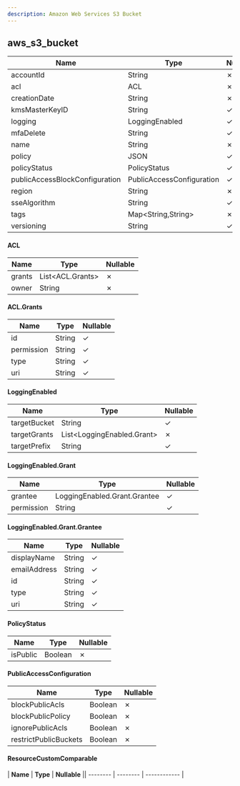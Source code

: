 ```yaml
---
description: Amazon Web Services S3 Bucket
---
```

aws_s3_bucket
-------------

| **Name**                       | **Type**                  | **Nullable** |
| ------------------------------ | ------------------------- | ------------ |
| accountId                      | String                    | &cross;      |
| acl                            | ACL                       | &cross;      |
| creationDate                   | String                    | &cross;      |
| kmsMasterKeyID                 | String                    | &check;      |
| logging                        | LoggingEnabled            | &check;      |
| mfaDelete                      | String                    | &check;      |
| name                           | String                    | &cross;      |
| policy                         | JSON                      | &check;      |
| policyStatus                   | PolicyStatus              | &check;      |
| publicAccessBlockConfiguration | PublicAccessConfiguration | &check;      |
| region                         | String                    | &cross;      |
| sseAlgorithm                   | String                    | &check;      |
| tags                           | Map<String,String>        | &cross;      |
| versioning                     | String                    | &check;      |

#### ACL
| **Name** | **Type**         | **Nullable** |
| -------- | ---------------- | ------------ |
| grants   | List<ACL.Grants> | &cross;      |
| owner    | String           | &cross;      |

#### ACL.Grants
| **Name**   | **Type** | **Nullable** |
| ---------- | -------- | ------------ |
| id         | String   | &check;      |
| permission | String   | &check;      |
| type       | String   | &check;      |
| uri        | String   | &check;      |

#### LoggingEnabled
| **Name**     | **Type**                   | **Nullable** |
| ------------ | -------------------------- | ------------ |
| targetBucket | String                     | &check;      |
| targetGrants | List<LoggingEnabled.Grant> | &cross;      |
| targetPrefix | String                     | &check;      |

#### LoggingEnabled.Grant
| **Name**   | **Type**                     | **Nullable** |
| ---------- | ---------------------------- | ------------ |
| grantee    | LoggingEnabled.Grant.Grantee | &check;      |
| permission | String                       | &check;      |

#### LoggingEnabled.Grant.Grantee
| **Name**     | **Type** | **Nullable** |
| ------------ | -------- | ------------ |
| displayName  | String   | &check;      |
| emailAddress | String   | &check;      |
| id           | String   | &check;      |
| type         | String   | &check;      |
| uri          | String   | &check;      |

#### PolicyStatus
| **Name** | **Type** | **Nullable** |
| -------- | -------- | ------------ |
| isPublic | Boolean  | &cross;      |

#### PublicAccessConfiguration
| **Name**              | **Type** | **Nullable** |
| --------------------- | -------- | ------------ |
| blockPublicAcls       | Boolean  | &cross;      |
| blockPublicPolicy     | Boolean  | &cross;      |
| ignorePublicAcls      | Boolean  | &cross;      |
| restrictPublicBuckets | Boolean  | &cross;      |

#### ResourceCustomComparable
| **Name** | **Type** | **Nullable** || -------- | -------- | ------------ |

